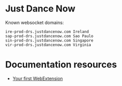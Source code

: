 # Just Dance Now

Known websocket domains:

```
ire-prod-drs.justdancenow.com Ireland
sap-prod-drs.justdancenow.com Sao Paulo
sin-prod-drs.justdancenow.com Singapore
vir-prod-drs.justdancenow.com Virginia
```

# Documentation resources

* [Your first WebExtension](https://developer.mozilla.org/en-US/docs/Mozilla/Add-ons/WebExtensions/Your_first_WebExtension)
